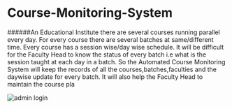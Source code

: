 # **Course-Monitoring-System**

######An Educational  Institute there are several courses running parallel  every day. For every course there are several batches at same/different time. Every course has a session wise/day wise schedule. It will be difficult for the Faculty Head to know the status of every batch i.e what is the session taught at each day in a batch.
So the Automated Course Monitoring System will keep the records of all the courses,batches,faculties and the daywise update for every batch. It will also help the Faculty Head to maintain the course pla
<!-- <img src="https://drive.google.com/file/d/1kH2dv-3J_mdzoTK_vDHuLWRZtg_q4ncB/view?usp=sharing" alt="LinkedIn Badge"/> -->

![admin login](https://user-images.githubusercontent.com/47365524/194356279-3c1baacd-8057-49d5-a436-1f5b56bf8702.png)
